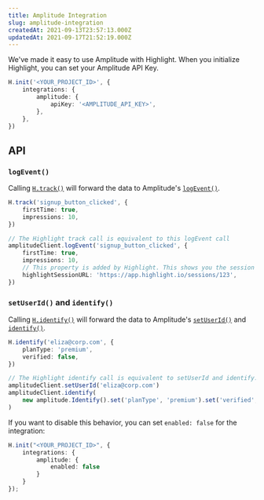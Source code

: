```yaml
---
title: Amplitude Integration
slug: amplitude-integration
createdAt: 2021-09-13T23:57:13.000Z
updatedAt: 2021-09-17T21:52:19.000Z
---
```


We've made it easy to use Amplitude with Highlight. When you initialize Highlight, you can set your Amplitude API Key.

```typescript
H.init('<YOUR_PROJECT_ID>', {
	integrations: {
		amplitude: {
			apiKey: '<AMPLITUDE_API_KEY>',
		},
	},
})
```

## API

### `logEvent()`

Calling [`H.track()`](../../sdk-docs/client.md#Hinit) will forward the data to Amplitude's [`logEvent()`](https://amplitude.github.io/Amplitude-JavaScript/#amplitudeclientlogevent).

```typescript
H.track('signup_button_clicked', {
	firstTime: true,
	impressions: 10,
})

// The Highlight track call is equivalent to this logEvent call
amplitudeClient.logEvent('signup_button_clicked', {
	firstTime: true,
	impressions: 10,
	// This property is added by Highlight. This shows you the session where this event happened.
	highlightSessionURL: 'https://app.highlight.io/sessions/123',
})
```

### `setUserId()` and `identify()`

Calling [`H.identify()`](../../sdk-docs/client.md#Hinit) will forward the data to Amplitude's [`setUserId()`](https://amplitude.github.io/Amplitude-JavaScript/#amplitudeclientlogevent) and [`identify()`](https://amplitude.github.io/Amplitude-JavaScript/Identify/).

```typescript
H.identify('eliza@corp.com', {
	planType: 'premium',
	verified: false,
})

// The Highlight identify call is equivalent to setUserId and identify.
amplitudeClient.setUserId('eliza@corp.com')
amplitudeClient.identify(
	new amplitude.Identify().set('planType', 'premium').set('verified', false),
)
```

If you want to disable this behavior, you can set `enabled: false` for the integration:

```typescript
H.init("<YOUR_PROJECT_ID>", {
	integrations: {
		amplitude: {
			enabled: false
		}
	}
});
```

